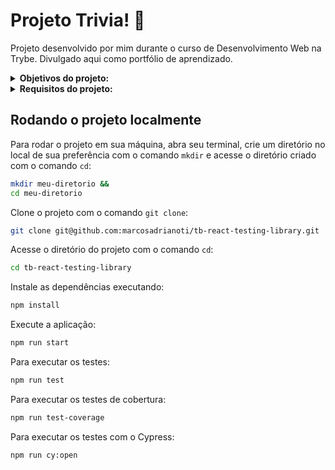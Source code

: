 # Projeto Trivia! :currency_exchange:
Projeto desenvolvido por mim durante o curso de Desenvolvimento Web na Trybe. Divulgado aqui como portfólio de aprendizado.

<details>
<summary><strong>Objetivos do projeto:</strong></summary>

  * Desenvolver uma carteira de controle de gastos com conversor de moedas, o usuário deverá ser capaz de:
    * Adicionar, remover e editar um gasto.
    * Visualizar uma tabelas com seus gastos.
    * Visualizar o total de gastos convertidos para uma moeda de escolha.
  * Verificar se eu era capaz de:
    * Criar um `store Redux` em aplicações `React`.
    * Criar `reducers` no Redux em aplicações `React`.
    * Criar `actions` no Redux em aplicações `React`.
    * Criar `dispatchers` no Redux em aplicações `React`.
    * Conectar `Redux` aos componentes `React`.

Criar actions assíncronas na sua aplicação React que faz uso de Redux.
</details>
<details>
<summary><strong> Requisitos do projeto:</strong></summary>

  * Criar uma página inicial de login.
  * Criar um header para a página de carteira.
  * Desenvolver um formulário para adicionar uma despesa.
  * Salvar todas as informações do formulário no estado global.
  * Desenvolver testes para atingir 60% de cobertura total da aplicação.
  * Desenvolver uma tabela com os gastos.
  * Implementar a lógica para que a tabela seja alimentada pelo estado da aplicação.
  * Criar um botão para deletar uma despesa da tabela.
  * Criar um botão para editar uma despesa da tabela.
  * Desenvolver testes para atingir 90% de cobertura total da aplicação.
</details>
  
## Rodando o projeto localmente

Para rodar o projeto em sua máquina, abra seu terminal, crie um diretório no local de sua preferência com o comando `mkdir` e acesse o diretório criado com o comando `cd`:

```bash
mkdir meu-diretorio &&
cd meu-diretorio
```

Clone o projeto com o comando `git clone`:

```bash
git clone git@github.com:marcosadrianoti/tb-react-testing-library.git
```

Acesse o diretório do projeto com o comando `cd`:

```bash
cd tb-react-testing-library
```

Instale as dependências executando:

```bash
npm install
```

Execute a aplicação:

```bash
npm run start
```

Para executar os testes:

```bash
npm run test
```

Para executar os testes de cobertura:

```bash
npm run test-coverage
```
Para executar os testes com o Cypress:

```bash
npm run cy:open
```
